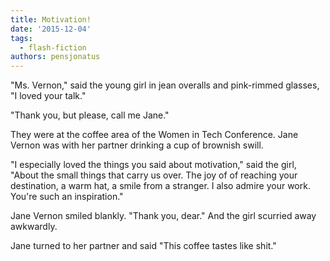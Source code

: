 ```yaml
---
title: Motivation!
date: '2015-12-04'
tags:
  - flash-fiction
authors: pensjonatus
---
```


"Ms. Vernon," said the young girl in jean overalls and pink-rimmed glasses, "I
loved your talk."

<!-- truncate -->

"Thank you, but please, call me Jane."

They were at the coffee area of the Women in Tech Conference. Jane Vernon was
with her partner drinking a cup of brownish swill.

"I especially loved the things you said about motivation," said the girl, "About
the small things that carry us over. The joy of of reaching your destination,
a warm hat, a smile from a stranger. I also admire your work. You're such an
inspiration."

Jane Vernon smiled blankly. "Thank you, dear." And the girl scurried away
awkwardly.

Jane turned to her partner and said "This coffee tastes like shit."
